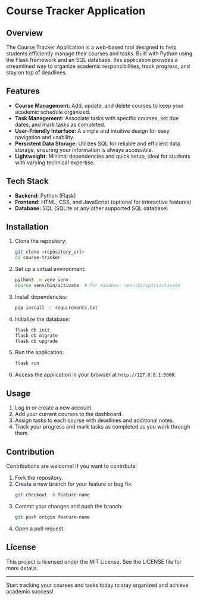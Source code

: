 # Course Tracker Application

## Overview
The Course Tracker Application is a web-based tool designed to help students efficiently manage their courses and tasks. Built with Python using the Flask framework and an SQL database, this application provides a streamlined way to organize academic responsibilities, track progress, and stay on top of deadlines.

## Features
- **Course Management:** Add, update, and delete courses to keep your academic schedule organized.
- **Task Management:** Associate tasks with specific courses, set due dates, and mark tasks as completed.
- **User-Friendly Interface:** A simple and intuitive design for easy navigation and usability.
- **Persistent Data Storage:** Utilizes SQL for reliable and efficient data storage, ensuring your information is always accessible.
- **Lightweight:** Minimal dependencies and quick setup, ideal for students with varying technical expertise.

## Tech Stack
- **Backend:** Python (Flask)
- **Frontend:** HTML, CSS, and JavaScript (optional for interactive features)
- **Database:** SQL (SQLite or any other supported SQL database)

## Installation
1. Clone the repository:
   ```bash
   git clone <repository_url>
   cd course-tracker
   ```
2. Set up a virtual environment:
   ```bash
   python3 -m venv venv
   source venv/bin/activate  # For Windows: venv\Scripts\activate
   ```
3. Install dependencies:
   ```bash
   pip install -r requirements.txt
   ```
4. Initialize the database:
   ```bash
   flask db init
   flask db migrate
   flask db upgrade
   ```
5. Run the application:
   ```bash
   flask run
   ```
6. Access the application in your browser at `http://127.0.0.1:5000`.

## Usage
1. Log in or create a new account.
2. Add your current courses to the dashboard.
3. Assign tasks to each course with deadlines and additional notes.
4. Track your progress and mark tasks as completed as you work through them.

## Contribution
Contributions are welcome! If you want to contribute:
1. Fork the repository.
2. Create a new branch for your feature or bug fix:
   ```bash
   git checkout -b feature-name
   ```
3. Commit your changes and push the branch:
   ```bash
   git push origin feature-name
   ```
4. Open a pull request.

## License
This project is licensed under the MIT License. See the LICENSE file for more details.

---

Start tracking your courses and tasks today to stay organized and achieve academic success!
